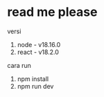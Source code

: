 # read me please

versi

1. node - v18.16.0
2. react - v18.2.0

cara run

1. npm install
2. npm run dev
